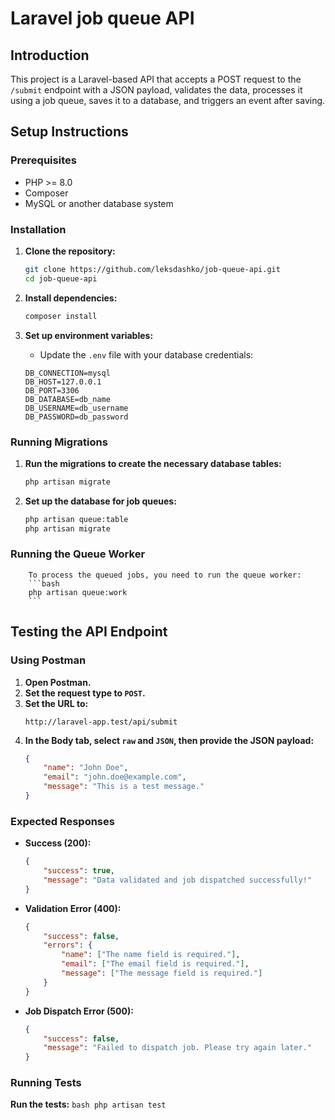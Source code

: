 # Laravel job queue API 

## Introduction
This project is a Laravel-based API that accepts a POST request to the `/submit` endpoint with a JSON payload, validates the data, processes it using a job queue, saves it to a database, and triggers an event after saving.

## Setup Instructions

### Prerequisites
- PHP >= 8.0
- Composer
- MySQL or another database system

### Installation
1. **Clone the repository:**
    ```bash
    git clone https://github.com/leksdashko/job-queue-api.git
    cd job-queue-api
    ```

2. **Install dependencies:**
    ```bash
    composer install
    ```

3. **Set up environment variables:**
    - Update the `.env` file with your database credentials:
    ```env
    DB_CONNECTION=mysql
    DB_HOST=127.0.0.1
    DB_PORT=3306
    DB_DATABASE=db_name
    DB_USERNAME=db_username
    DB_PASSWORD=db_password
    ```

### Running Migrations
1. **Run the migrations to create the necessary database tables:**
    ```bash
    php artisan migrate
    ```

2. **Set up the database for job queues:**
    ```bash
    php artisan queue:table
    php artisan migrate
    ```

### Running the Queue Worker
		To process the queued jobs, you need to run the queue worker:
		```bash
		php artisan queue:work
		```

## Testing the API Endpoint

### Using Postman
1. **Open Postman.**
2. **Set the request type to `POST`.**
3. **Set the URL to:**
    ```
    http://laravel-app.test/api/submit
    ```
4. **In the Body tab, select `raw` and `JSON`, then provide the JSON payload:**
    ```json
    {
        "name": "John Doe",
        "email": "john.doe@example.com",
        "message": "This is a test message."
    }
    ```

### Expected Responses
- **Success (200):**
    ```json
    {
        "success": true,
        "message": "Data validated and job dispatched successfully!"
    }
    ```
- **Validation Error (400):**
    ```json
    {
        "success": false,
        "errors": {
            "name": ["The name field is required."],
            "email": ["The email field is required."],
            "message": ["The message field is required."]
        }
    }
    ```
- **Job Dispatch Error (500):**
    ```json
    {
        "success": false,
        "message": "Failed to dispatch job. Please try again later."
    }
    ```
		
### Running Tests
 **Run the tests:**
    ```bash
    php artisan test
    ```
